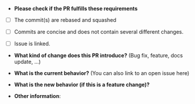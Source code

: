 * **Please check if the PR fulfills these requirements**
- [ ] The commit(s) are rebased and squashed
- [ ] Commits are concise and does not contain several different changes.
- [ ] Issue is linked.


* **What kind of change does this PR introduce?** (Bug fix, feature, docs update, ...)


* **What is the current behavior?** (You can also link to an open issue here)


* **What is the new behavior (if this is a feature change)?**


* **Other information**:
